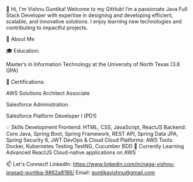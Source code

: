 👋 Hi, I'm Vishnu Guntika!
Welcome to my GitHub! I’m a passionate Java Full Stack Developer with expertise in designing and developing efficient, scalable, and innovative solutions. I enjoy learning new technologies and contributing to impactful projects.

🚀 About Me

🎓 Education:

Master’s in Information Technology at the University of North Texas (3.8 GPA)

🌟 Certifications:

AWS Solutions Architect Associate

Salesforce Administration

Salesforce Platform Developer I (PD1)


💡 Skills
Development
Frontend: HTML, CSS, JavaScript, ReactJS
Backend: Core Java, Spring Boot, Spring Framework, REST API, Spring Data JPA, Spring Security 6, JWT
DevOps & Cloud
Cloud Platforms: AWS
Tools: Docker, Kubernetes
Testing
TestNG, Cucumber BDD
🌱 Currently Learning
Advanced ReactJS
Cloud-native applications on AWS

📫 Let's Connect!
LinkedIn: https://www.linkedin.com/in/naga-vishnu-prasad-guntika-9862a8186/
Email: guntikavishnu@gmail.com
